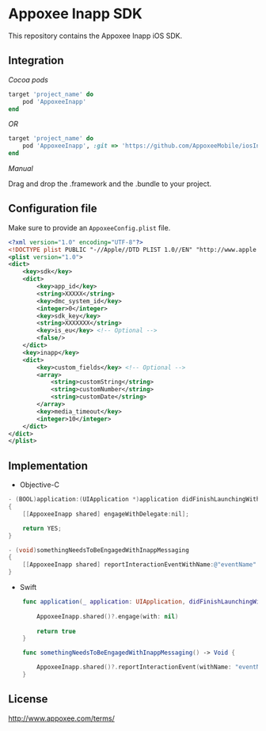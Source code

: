 Appoxee Inapp SDK
===========
This repository contains the Appoxee Inapp iOS SDK.

Integration
-----------

*Cocoa pods*

```ruby
target 'project_name' do
    pod 'AppoxeeInapp'
end
```

*OR*


```ruby
target 'project_name' do
    pod 'AppoxeeInapp', :git => 'https://github.com/AppoxeeMobile/iosInappArtifacts.git', :tag => '4.0.15'
end
```

*Manual*

Drag and drop the .framework and the .bundle to your project.


Configuration file
------------------

Make sure to provide an ```AppoxeeConfig.plist``` file.

```xml
<?xml version="1.0" encoding="UTF-8"?>
<!DOCTYPE plist PUBLIC "-//Apple//DTD PLIST 1.0//EN" "http://www.apple.com/DTDs/PropertyList-1.0.dtd">
<plist version="1.0">
<dict>
	<key>sdk</key>
	<dict>
		<key>app_id</key>
		<string>XXXXX</string>
		<key>dmc_system_id</key>
		<integer>0</integer>
		<key>sdk_key</key>
		<string>XXXXXXX</string>
		<key>is_eu</key> <!-- Optional -->
		<false/>
	</dict>
	<key>inapp</key>
	<dict>
		<key>custom_fields</key> <!-- Optional -->
		<array>
			<string>customString</string>
			<string>customNumber</string>
			<string>customDate</string>
		</array>
		<key>media_timeout</key>
		<integer>10</integer>
	</dict>
</dict>
</plist>

```

Implementation
--------------

* Objective-C

```objective-c
- (BOOL)application:(UIApplication *)application didFinishLaunchingWithOptions:(NSDictionary *)launchOptions
{
    [[AppoxeeInapp shared] engageWithDelegate:nil];

    return YES;
}
```

```objective-c
- (void)somethingNeedsToBeEngagedWithInappMessaging
{
    [[AppoxeeInapp shared] reportInteractionEventWithName:@"eventName" andAttributes:nil];
}
```

* Swift

```swift
    func application(_ application: UIApplication, didFinishLaunchingWithOptions launchOptions: [NSObject: AnyObject]?) -> Bool {
        
        AppoxeeInapp.shared()?.engage(with: nil)
        
        return true
    }
```
```swift
    func somethingNeedsToBeEngagedWithInappMessaging() -> Void {

        AppoxeeInapp.shared()?.reportInteractionEvent(withName: "eventName", andAttributes: nil)
    }
```

License
-------
http://www.appoxee.com/terms/

